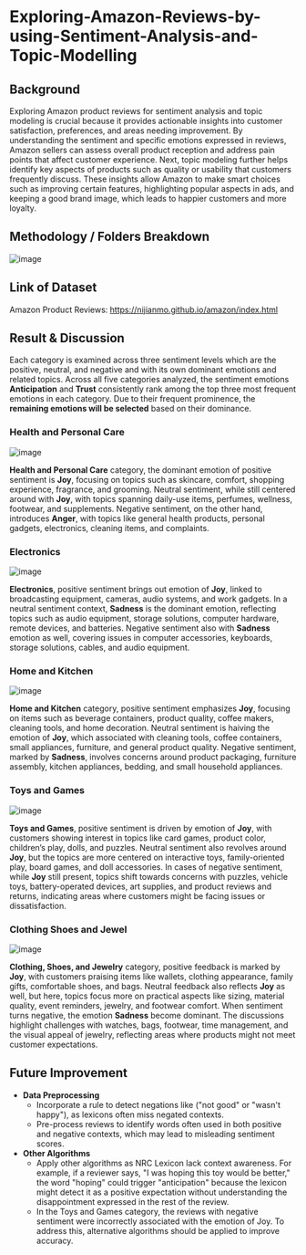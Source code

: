 ﻿# Exploring-Amazon-Reviews-by-using-Sentiment-Analysis-and-Topic-Modelling

## Background
Exploring Amazon product reviews for sentiment analysis and topic modeling is crucial because it provides actionable insights into customer satisfaction, preferences, and areas needing improvement. By understanding the sentiment and specific emotions expressed in reviews, Amazon sellers can assess overall product reception and address pain points that affect customer experience. Next, topic modeling further helps identify key aspects of products such as quality or usability that customers frequently discuss. These insights allow Amazon to make smart choices such as improving certain features, highlighting popular aspects in ads, and keeping a good brand image, which leads to happier customers and more loyalty.

## Methodology / Folders Breakdown
![image](https://github.com/user-attachments/assets/fd1c1d39-31f2-4858-b5b9-4a69a914aa10)

## Link of Dataset
Amazon Product Reviews: https://nijianmo.github.io/amazon/index.html

## Result & Discussion

Each category is examined across three sentiment levels which are the positive, neutral, and negative and with its own dominant emotions and related topics. Across all five categories analyzed, the sentiment emotions **Anticipation** and **Trust** consistently rank among the top three most frequent emotions in each category. Due to their frequent prominence, the **remaining emotions will be selected** based on their dominance.

### Health and Personal Care
![image](https://github.com/user-attachments/assets/8e9cf2a2-785b-4923-a429-58650faa8285)

**Health and Personal Care** category, the dominant emotion of positive sentiment is **Joy**, focusing on topics such as skincare, comfort, shopping experience, fragrance, and grooming. Neutral sentiment, while still centered around with **Joy**, with topics spanning daily-use items, perfumes, wellness, footwear, and supplements. Negative sentiment, on the other hand, introduces **Anger**, with topics like general health products, personal gadgets, electronics, cleaning items, and complaints.

### Electronics
![image](https://github.com/user-attachments/assets/876a76c5-e3ca-4fee-8116-f0e6707f15e5)

**Electronics**, positive sentiment brings out emotion of **Joy**, linked to broadcasting equipment, cameras, audio systems, and work gadgets. In a neutral sentiment context, **Sadness** is the dominant emotion, reflecting topics such as audio equipment, storage solutions, computer hardware, remote devices, and batteries. Negative sentiment also with **Sadness** emotion as well, covering issues in computer accessories, keyboards, storage solutions, cables, and audio equipment.

### Home and Kitchen
![image](https://github.com/user-attachments/assets/051a8c5b-5576-432f-9177-069cacbd3be4)

**Home and Kitchen** category, positive sentiment emphasizes **Joy**, focusing on items such as beverage containers, product quality, coffee makers, cleaning tools, and home decoration. Neutral sentiment is haiving the emotion of **Joy**, which associated with cleaning tools, coffee containers, small appliances, furniture, and general product quality. Negative sentiment, marked by **Sadness**, involves concerns around product packaging, furniture assembly, kitchen appliances, bedding, and small household appliances.

### Toys and Games
![image](https://github.com/user-attachments/assets/32216317-e339-4704-acd5-f3cc75f37418)

**Toys and Games**, positive sentiment is driven by emotion of **Joy**, with customers showing interest in topics like card games, product color, children’s play, dolls, and puzzles. Neutral sentiment also revolves around **Joy**, but the topics are more centered on interactive toys, family-oriented play, board games, and doll accessories. In cases of negative sentiment, while **Joy** still present, topics shift towards concerns with puzzles, vehicle toys, battery-operated devices, art supplies, and product reviews and returns, indicating areas where customers might be facing issues or dissatisfaction.

### Clothing Shoes and Jewel
![image](https://github.com/user-attachments/assets/4537fd1f-3ed2-48c8-a929-52c2c6e966da)

**Clothing, Shoes, and Jewelry** category, positive feedback is marked by **Joy**, with customers praising items like wallets, clothing appearance, family gifts, comfortable shoes, and bags. Neutral feedback also reflects **Joy** as well, but here, topics focus more on practical aspects like sizing, material quality, event reminders, jewelry, and footwear comfort. When sentiment turns negative, the emotion **Sadness** become dominant. The discussions highlight challenges with watches, bags, footwear, time management, and the visual appeal of jewelry, reflecting areas where products might not meet customer expectations.

## Future Improvement
- **Data Preprocessing**
  - Incorporate a rule to detect negations like ("not good" or "wasn't happy"), as lexicons often miss negated contexts.
  - Pre-process reviews to identify words often used in both positive and negative contexts, which may lead to misleading sentiment scores.
- **Other Algorithms**
  - Apply other algorithms as NRC Lexicon lack context awareness. For example, if a reviewer says, "I was hoping this toy would be better," the word "hoping" could trigger "anticipation" because the lexicon might detect it as a positive expectation without understanding the disappointment expressed in the rest of the review.
  - In the Toys and Games category, the reviews with negative sentiment were incorrectly associated with the emotion of Joy. To address this, alternative algorithms should be applied to improve accuracy.












